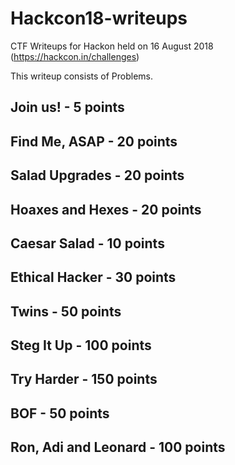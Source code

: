 # Hackcon18-writeups
CTF Writeups for Hackon held on 16 August 2018  (https://hackcon.in/challenges)

This writeup consists of Problems.
## Join us! - 5 points
## Find Me, ASAP - 20 points
## Salad Upgrades - 20 points
## Hoaxes and Hexes - 20 points
## Caesar Salad - 10 points
## Ethical Hacker - 30 points
## Twins - 50 points
## Steg It Up - 100 points
## Try Harder - 150 points
## BOF - 50 points
## Ron, Adi and Leonard - 100 points